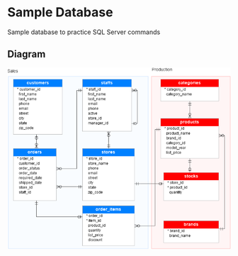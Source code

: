 # Sample Database
Sample database to practice SQL Server commands

## Diagram
![Diagram](diagram.png)